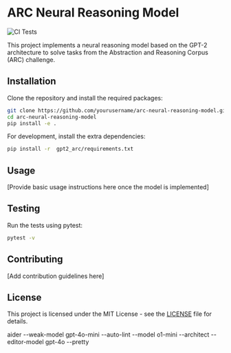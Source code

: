# ARC Neural Reasoning Model

![CI Tests](https://github.com/ImmortalDemonGod/arc-neural-reasoning-model/actions/workflows/test.yml/badge.svg)

This project implements a neural reasoning model based on the GPT-2 architecture to solve tasks from the Abstraction and Reasoning Corpus (ARC) challenge.

## Installation

Clone the repository and install the required packages:

```bash
git clone https://github.com/yourusername/arc-neural-reasoning-model.git
cd arc-neural-reasoning-model
pip install -e .
```

For development, install the extra dependencies:

```bash
pip install -r  gpt2_arc/requirements.txt
```

## Usage

[Provide basic usage instructions here once the model is implemented]

## Testing

Run the tests using pytest:

```bash
pytest -v
```

## Contributing

[Add contribution guidelines here]

## License

This project is licensed under the MIT License - see the [LICENSE](LICENSE) file for details.

aider --weak-model gpt-4o-mini --auto-lint --model o1-mini --architect  --editor-model gpt-4o --pretty